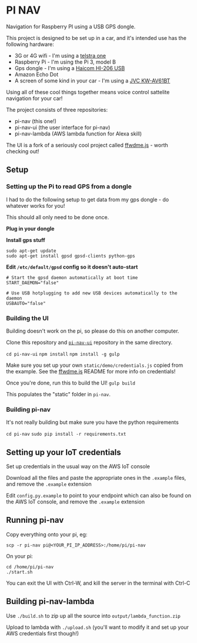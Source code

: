 # PI NAV
Navigation for Raspberry PI using a USB GPS dongle.

This project is designed to be set up in a car, and it's intended use has the following hardware:
- 3G or 4G wifi - I'm using a [telstra one](https://www.telstra.com.au/mobile-phones/prepaid-mobiles/telstra-pre-paid-4gx-wi-fi-with-car-kit#)
- Raspberry Pi - I'm using the Pi 3, model B
- Gps dongle - I'm using a [Haicom HI-206 USB](http://www.haicom.com.tw/GPS_Receivers/HI-206USB/Product.aspx)
- Amazon Echo Dot
- A screen of some kind in your car - I'm using a [JVC KW-AV61BT](http://support.jvc.com/consumer/product.jsp?modelId=MODL029190)

Using all of these cool things together means voice control sattelite navigation for your car!

The project consists of three repositories:
- pi-nav (this one!)
- pi-nav-ui (the user interface for pi-nav)
- pi-nav-lambda (AWS lambda function for Alexa skill)

The UI is a fork of a seriously cool project called [ffwdme.js](https://ffwdmejs.org/) - worth checking out!

## Setup

### Setting up the Pi to read GPS from a dongle

I had to do the following setup to get data from my gps dongle - do whatever works for you!

This should all only need to be done once.

__Plug in your dongle__

__Install gps stuff__
```
sudo apt-get update
sudo apt-get install gpsd gpsd-clients python-gps
```

__Edit `/etc/default/gpsd` config so it doesn't auto-start__
```
# Start the gpsd daemon automatically at boot time
START_DAEMON="false"

# Use USB hotplugging to add new USB devices automatically to the daemon
USBAUTO="false"
```

### Building the UI

Building doesn't work on the pi, so please do this on another computer.

Clone this repository and [`pi-nav-ui`](https://github.com/cogwirrel/pi-nav-ui) repository in the same directory.

`cd pi-nav-ui`
`npm install`
`npm install -g gulp`

Make sure you set up your own `static/demo/credentials.js` copied from the example.
See the [ffwdme.js](https://github.com/ffwdme/ffwdme.js) README for more info on credentials!

Once you're done, run this to build the UI!
`gulp build`

This populates the "static" folder in `pi-nav`.

### Building pi-nav

It's not really building but make sure you have the python requirements

`cd pi-nav`
`sudo pip install -r requirements.txt`

## Setting up your IoT credentials

Set up credentials in the usual way on the AWS IoT console

Download all the files and paste the appropriate ones in the `.example` files, and remove the `.example` extension

Edit `config.py.example` to point to your endpoint which can also be found on the AWS IoT console, and remove the `.example` extension

## Running pi-nav

Copy everything onto your pi, eg:

`scp -r pi-nav pi@<YOUR_PI_IP_ADDRESS>:/home/pi/pi-nav`

On your pi:

```
cd /home/pi/pi-nav
./start.sh
```

You can exit the UI with Ctrl-W, and kill the server in the terminal with Ctrl-C

## Building pi-nav-lambda

Use `./build.sh` to zip up all the source into `output/lambda_function.zip`

Upload to lambda with `./upload.sh` (you'll want to modify it and set up your AWS credentials first though!)

